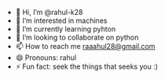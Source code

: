 - 👋 Hi, I’m @rahul-k28
- 👀 I’m interested in machines
- 🌱 I’m currently learning pyhton
- 💞️ I’m looking to collaborate on python
- 📫 How to reach me raaahul28@gmail.com
- 😄 Pronouns: rahul
- ⚡ Fun fact: seek the things that seeks you :)

<!---
rahul-k28/rahul-k28 is a ✨ special ✨ repository because its `README.md` (this file) appears on your GitHub profile.
You can click the Preview link to take a look at your changes.
--->
